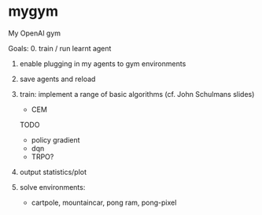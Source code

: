 # mygym
My OpenAI gym


Goals:
  0. train / run learnt agent 
  1. enable plugging in my agents to gym environments
  2. save agents and reload
  3. train:
       implement a range of basic algorithms (cf. John Schulmans slides)
        - CEM

        
        TODO 
        - policy gradient
        - dqn
        - TRPO?
        
  4. output statistics/plot
  5. solve environments:
        - cartpole, mountaincar, pong ram, pong-pixel 